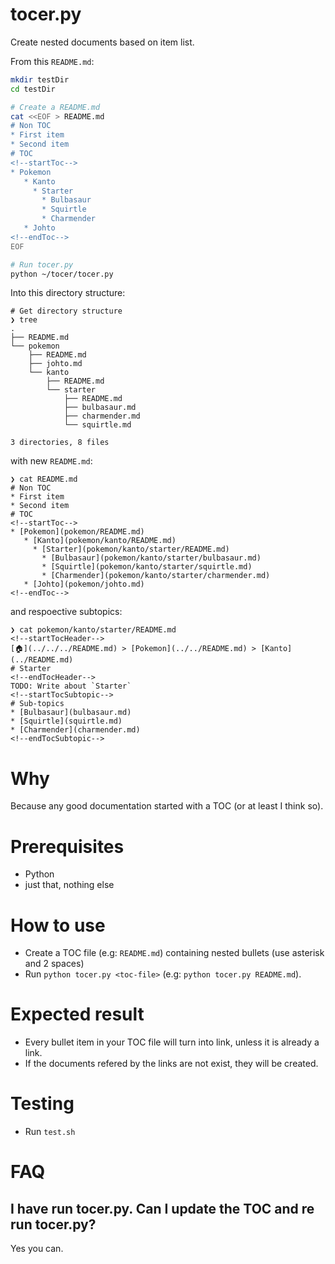 # tocer.py

Create nested documents based on item list.

From this `README.md`:

```bash
mkdir testDir
cd testDir

# Create a README.md
cat <<EOF > README.md
# Non TOC
* First item
* Second item
# TOC
<!--startToc-->
* Pokemon
   * Kanto
     * Starter
       * Bulbasaur
       * Squirtle
       * Charmender
   * Johto
<!--endToc-->
EOF

# Run tocer.py
python ~/tocer/tocer.py
```

Into this directory structure:

```
# Get directory structure
❯ tree
.
├── README.md
└── pokemon
    ├── README.md
    ├── johto.md
    └── kanto
        ├── README.md
        └── starter
            ├── README.md
            ├── bulbasaur.md
            ├── charmender.md
            └── squirtle.md

3 directories, 8 files
```

with new `README.md`:

```
❯ cat README.md
# Non TOC
* First item
* Second item
# TOC
<!--startToc-->
* [Pokemon](pokemon/README.md)
   * [Kanto](pokemon/kanto/README.md)
     * [Starter](pokemon/kanto/starter/README.md)
       * [Bulbasaur](pokemon/kanto/starter/bulbasaur.md)
       * [Squirtle](pokemon/kanto/starter/squirtle.md)
       * [Charmender](pokemon/kanto/starter/charmender.md)
   * [Johto](pokemon/johto.md)
<!--endToc-->
```

and respoective subtopics:

```
❯ cat pokemon/kanto/starter/README.md
<!--startTocHeader-->
[🏠](../../../README.md) > [Pokemon](../../README.md) > [Kanto](../README.md)
# Starter
<!--endTocHeader-->
TODO: Write about `Starter`
<!--startTocSubtopic-->
# Sub-topics
* [Bulbasaur](bulbasaur.md)
* [Squirtle](squirtle.md)
* [Charmender](charmender.md)
<!--endTocSubtopic-->
```


# Why

Because any good documentation started with a TOC (or at least I think so).

# Prerequisites

* Python
* just that, nothing else

# How to use

* Create a TOC file (e.g: `README.md`) containing nested bullets (use asterisk and 2 spaces)
* Run `python tocer.py <toc-file>` (e.g: `python tocer.py README.md`).

# Expected result

* Every bullet item in your TOC file will turn into link, unless it is already a link.
* If the documents refered by the links are not exist, they will be created.

# Testing

* Run `test.sh`

# FAQ

## I have run tocer.py. Can I update the TOC and re run tocer.py?

Yes you can.